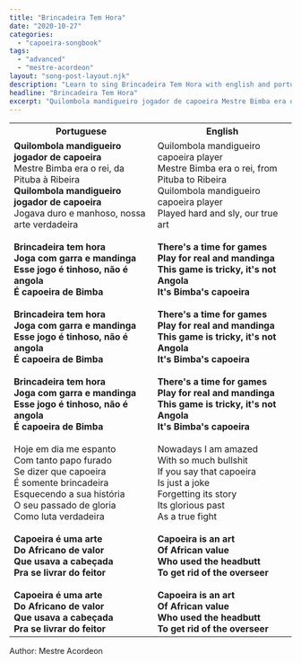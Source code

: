 ```yaml
---
title: "Brincadeira Tem Hora"
date: "2020-10-27"
categories:
  - "capoeira-songbook"
tags:
  - "advanced"
  - "mestre-acordeon"
layout: "song-post-layout.njk"
description: "Learn to sing Brincadeira Tem Hora with english and portuguese translations along with a video to help you learn."
headline: "Brincadeira Tem Hora"
excerpt: "Quilombola mandigueiro jogador de capoeira Mestre Bimba era o rei, da Pituba à Ribeira"
---
```


<table class="capoeira-table">
    <tr class="header-row">
        <th>Portuguese</th>
        <th>English</th>
    </tr>
    <tr>
        <td>
            <strong>Quilombola mandigueiro jogador de capoeira</strong><br>
            Mestre Bimba era o rei, da Pituba à Ribeira<br>
            <strong>Quilombola mandigueiro jogador de capoeira</strong><br>
            Jogava duro e manhoso, nossa arte verdadeira<br><br>
            <strong>Brincadeira tem hora</strong><br>
            <strong>Joga com garra e mandinga</strong><br>
            <strong>Esse jogo é tinhoso, não é angola</strong><br>
            <strong>É capoeira de Bimba</strong><br><br>
            <strong>Brincadeira tem hora</strong><br>
            <strong>Joga com garra e mandinga</strong><br>
            <strong>Esse jogo é tinhoso, não é angola</strong><br>
            <strong>É capoeira de Bimba</strong><br><br>
            <strong>Brincadeira tem hora</strong><br>
            <strong>Joga com garra e mandinga</strong><br>
            <strong>Esse jogo é tinhoso, não é angola</strong><br>
            <strong>É capoeira de Bimba</strong><br><br>
            Hoje em dia me espanto<br>
            Com tanto papo furado<br>
            Se dizer que capoeira<br>
            É somente brincadeira<br>
            Esquecendo a sua história<br>
            O seu passado de gloria<br>
            Como luta verdadeira<br><br>
            <strong>Capoeira é uma arte</strong><br>
            <strong>Do Africano de valor</strong><br>
            <strong>Que usava a cabeçada</strong><br>
            <strong>Pra se livrar do feitor</strong><br><br>
            <strong>Capoeira é uma arte</strong><br>
            <strong>Do Africano de valor</strong><br>
            <strong>Que usava a cabeçada</strong><br>
            <strong>Pra se livrar do feitor</strong>
        </td>
        <td>
            Quilombola mandigueiro capoeira player<br>
            Mestre Bimba era o rei, from Pituba to Ribeira<br>
            Quilombola mandigueiro capoeira player<br>
            Played hard and sly, our true art<br><br>
            <strong>There's a time for games</strong><br>
            <strong>Play for real and mandinga</strong><br>
            <strong>This game is tricky, it's not Angola</strong><br>
            <strong>It's Bimba's capoeira</strong><br><br>
            <strong>There's a time for games</strong><br>
            <strong>Play for real and mandinga</strong><br>
            <strong>This game is tricky, it's not Angola</strong><br>
            <strong>It's Bimba's capoeira</strong><br><br>
            <strong>There's a time for games</strong><br>
            <strong>Play for real and mandinga</strong><br>
            <strong>This game is tricky, it's not Angola</strong><br>
            <strong>It's Bimba's capoeira</strong><br><br>
            Nowadays I am amazed<br>
            With so much bullshit<br>
            If you say that capoeira<br>
            Is just a joke<br>
            Forgetting its story<br>
            Its glorious past<br>
            As a true fight<br><br>
            <strong>Capoeira is an art</strong><br>
            <strong>Of African value</strong><br>
            <strong>Who used the headbutt</strong><br>
            <strong>To get rid of the overseer</strong><br><br>
            <strong>Capoeira is an art</strong><br>
            <strong>Of African value</strong><br>
            <strong>Who used the headbutt</strong><br>
            <strong>To get rid of the overseer</strong>
        </td>
    </tr>
</table>

<figcaption>
Author: Mestre Acordeon
</figcaption>